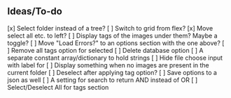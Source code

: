 ## Ideas/To-do

[x] Select folder instead of a tree?
[ ] Switch to grid from flex?
[x] Move select all etc. to left?
[ ] Display tags of the images under them? Maybe a toggle?
[ ] Move "Load Errors?" to an options section with the one above?
[ ] Remove all tags option for selected
[ ] Delete database option
[ ] A separate constant array/dictionary to hold strings
[ ] Hide file choose input with label for
[ ] Display something when no images are present in the current folder
[ ] Deselect after applying tag option?
[ ] Save options to a json as well
[ ] A setting for search to return AND instead of OR
[ ] Select/Deselect All for tags section
